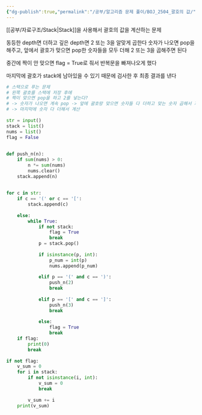 ```yaml
---
{"dg-publish":true,"permalink":"/공부/알고리즘 문제 풀이/BOJ_2504_괄호의 값/","dgPassFrontmatter":true}
---
```


[[공부/자료구조/Stack\|Stack]]을 사용해서 괄호의 값을 계산하는 문제

동등한 depth면 더하고 깊은 depth면 2 또는 3을 알맞게 곱한다
숫자가 나오면 pop을 해주고, 앞에서 괄호가 맞으면 pop한 숫자들을 모두 더해 2 또는 3을 곱해주면 된다

중간에 짝이 안 맞으면 flag = True로 줘서 반복문을 빠져나오게 했다

마지막에 괄호가 stack에 남아있을 수 있기 때문에 검사한 후 최종 결과를 낸다

```python
# 스택으로 푸는 문제
# 왼쪽 괄호를 스택에 저장 후에  
# 짝이 맞으면 pop을 하고 2를 넣는다?  
# -> 숫자가 나오면 계속 pop -> 앞에 괄호랑 맞으면 숫자들 다 더하고 맞는 숫자 곱해서 저장  
# -> 마지막에 숫자 다 더해서 계산  
  
str = input()  
stack = list()  
nums = list()  
flag = False  
  
  
def push_n(n):  
    if sum(nums) > 0:  
        n *= sum(nums)  
        nums.clear()  
    stack.append(n)  
  
  
for c in str:  
    if c == '(' or c == '[':  
        stack.append(c)  
  
    else:  
        while True:  
            if not stack:  
                flag = True  
                break  
            p = stack.pop()  
  
            if isinstance(p, int):  
                p_num = int(p)  
                nums.append(p_num)  
  
            elif p == '(' and c == ')':  
                push_n(2)  
                break  
  
            elif p == '[' and c == ']':  
                push_n(3)  
                break  
  
            else:  
                flag = True  
                break  
    if flag:  
        print(0)  
        break  
  
if not flag:  
    v_sum = 0  
    for i in stack:  
        if not isinstance(i, int):  
            v_sum = 0  
            break  
  
        v_sum += i  
    print(v_sum)
```